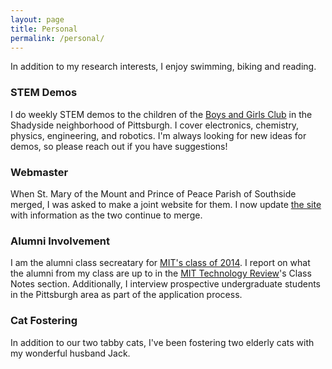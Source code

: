 ```yaml
---
layout: page
title: Personal
permalink: /personal/
---
```


In addition to my research interests, I enjoy swimming, biking and reading.

### STEM Demos

I do weekly STEM demos to the children of the [Boys and Girls Club](https://www.bgca.org/) in the Shadyside neighborhood of Pittsburgh. I cover electronics, chemistry, physics, engineering, and robotics. I'm always looking for new ideas for demos, so please reach out if you have suggestions!

### Webmaster

When St. Mary of the Mount and Prince of Peace Parish of Southside merged, I was asked to make a joint website for them. I now update [the site](http://popsmm.org) with information as the two continue to merge.

### Alumni Involvement

I am the alumni class secreatary for [MIT's class of 2014](http://2014.alumclass.mit.edu/). I report on what the alumni from my class are up to in the [MIT Technology Review](https://www.technologyreview.com/)'s Class Notes section. Additionally, I interview prospective undergraduate students in the Pittsburgh area as part of the application process.  

### Cat Fostering

In addition to our two tabby cats, I've been fostering two elderly cats with my wonderful husband Jack.
